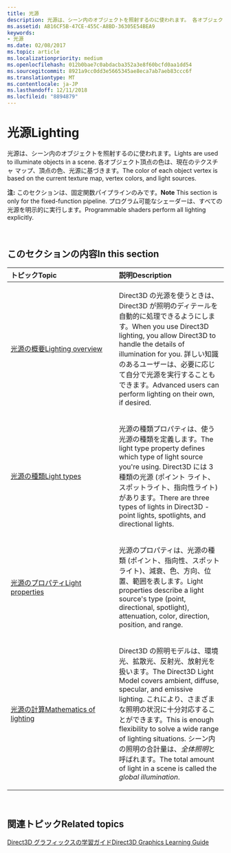 ```yaml
---
title: 光源
description: 光源は、シーン内のオブジェクトを照射するのに使われます。 各オブジェクト頂点の色は、現在のテクスチャ マップ、頂点の色、光源に基づきます。
ms.assetid: AB16CF5B-47CE-455C-A8BD-36305E54BEA9
keywords:
- 光源
ms.date: 02/08/2017
ms.topic: article
ms.localizationpriority: medium
ms.openlocfilehash: 012b0bae7c0abdacba352a3e8f60bcfd0aa1dd54
ms.sourcegitcommit: 8921a9cc0dd3e5665345ae8eca7ab7aeb83ccc6f
ms.translationtype: MT
ms.contentlocale: ja-JP
ms.lasthandoff: 12/11/2018
ms.locfileid: "8894879"
---
```

# <a name="lighting"></a><span data-ttu-id="6c8aa-105">光源</span><span class="sxs-lookup"><span data-stu-id="6c8aa-105">Lighting</span></span>


<span data-ttu-id="6c8aa-106">光源は、シーン内のオブジェクトを照射するのに使われます。</span><span class="sxs-lookup"><span data-stu-id="6c8aa-106">Lights are used to illuminate objects in a scene.</span></span> <span data-ttu-id="6c8aa-107">各オブジェクト頂点の色は、現在のテクスチャ マップ、頂点の色、光源に基づきます。</span><span class="sxs-lookup"><span data-stu-id="6c8aa-107">The color of each object vertex is based on the current texture map, vertex colors, and light sources.</span></span>

<span data-ttu-id="6c8aa-108">**注:** このセクションは、固定関数パイプラインのみです。</span><span class="sxs-lookup"><span data-stu-id="6c8aa-108">**Note** This section is only for the fixed-function pipeline.</span></span> <span data-ttu-id="6c8aa-109">プログラム可能なシェーダーは、すべての光源を明示的に実行します。</span><span class="sxs-lookup"><span data-stu-id="6c8aa-109">Programmable shaders perform all lighting explicitly.</span></span>

 

## <a name="span-idin-this-sectionspanin-this-section"></a><span data-ttu-id="6c8aa-110"><span id="in-this-section"></span>このセクションの内容</span><span class="sxs-lookup"><span data-stu-id="6c8aa-110"><span id="in-this-section"></span>In this section</span></span>


<table>
<colgroup>
<col width="50%" />
<col width="50%" />
</colgroup>
<thead>
<tr class="header">
<th align="left"><span data-ttu-id="6c8aa-111">トピック</span><span class="sxs-lookup"><span data-stu-id="6c8aa-111">Topic</span></span></th>
<th align="left"><span data-ttu-id="6c8aa-112">説明</span><span class="sxs-lookup"><span data-stu-id="6c8aa-112">Description</span></span></th>
</tr>
</thead>
<tbody>
<tr class="odd">
<td align="left"><p><a href="lighting-overview.md"><span data-ttu-id="6c8aa-113">光源の概要</span><span class="sxs-lookup"><span data-stu-id="6c8aa-113">Lighting overview</span></span></a></p></td>
<td align="left"><p><span data-ttu-id="6c8aa-114">Direct3D の光源を使うときは、Direct3D が照明のディテールを自動的に処理できるようにします。</span><span class="sxs-lookup"><span data-stu-id="6c8aa-114">When you use Direct3D lighting, you allow Direct3D to handle the details of illumination for you.</span></span> <span data-ttu-id="6c8aa-115">詳しい知識のあるユーザーは、必要に応じて自分で光源を実行することもできます。</span><span class="sxs-lookup"><span data-stu-id="6c8aa-115">Advanced users can perform lighting on their own, if desired.</span></span></p></td>
</tr>
<tr class="even">
<td align="left"><p><a href="light-types.md"><span data-ttu-id="6c8aa-116">光源の種類</span><span class="sxs-lookup"><span data-stu-id="6c8aa-116">Light types</span></span></a></p></td>
<td align="left"><p><span data-ttu-id="6c8aa-117">光源の種類プロパティは、使う光源の種類を定義します。</span><span class="sxs-lookup"><span data-stu-id="6c8aa-117">The light type property defines which type of light source you're using.</span></span> <span data-ttu-id="6c8aa-118">Direct3D には 3 種類の光源 (ポイント ライト、スポットライト、指向性ライト) があります。</span><span class="sxs-lookup"><span data-stu-id="6c8aa-118">There are three types of lights in Direct3D - point lights, spotlights, and directional lights.</span></span></p></td>
</tr>
<tr class="odd">
<td align="left"><p><a href="light-properties.md"><span data-ttu-id="6c8aa-119">光源のプロパティ</span><span class="sxs-lookup"><span data-stu-id="6c8aa-119">Light properties</span></span></a></p></td>
<td align="left"><p><span data-ttu-id="6c8aa-120">光源のプロパティは、光源の種類 (ポイント、指向性、スポットライト)、減衰、色、方向、位置、範囲を表します。</span><span class="sxs-lookup"><span data-stu-id="6c8aa-120">Light properties describe a light source's type (point, directional, spotlight), attenuation, color, direction, position, and range.</span></span></p></td>
</tr>
<tr class="even">
<td align="left"><p><a href="mathematics-of-lighting.md"><span data-ttu-id="6c8aa-121">光源の計算</span><span class="sxs-lookup"><span data-stu-id="6c8aa-121">Mathematics of lighting</span></span></a></p></td>
<td align="left"><p><span data-ttu-id="6c8aa-122">Direct3D の照明モデルは、環境光、拡散光、反射光、放射光を扱います。</span><span class="sxs-lookup"><span data-stu-id="6c8aa-122">The Direct3D Light Model covers ambient, diffuse, specular, and emissive lighting.</span></span> <span data-ttu-id="6c8aa-123">これにより、さまざまな照明の状況に十分対応することができます。</span><span class="sxs-lookup"><span data-stu-id="6c8aa-123">This is enough flexibility to solve a wide range of lighting situations.</span></span> <span data-ttu-id="6c8aa-124">シーン内の照明の合計量は、<em>全体照明</em>と呼ばれます。</span><span class="sxs-lookup"><span data-stu-id="6c8aa-124">The total amount of light in a scene is called the <em>global illumination</em>.</span></span></p></td>
</tr>
</tbody>
</table>

 

## <a name="span-idrelated-topicsspanrelated-topics"></a><span data-ttu-id="6c8aa-125"><span id="related-topics"></span>関連トピック</span><span class="sxs-lookup"><span data-stu-id="6c8aa-125"><span id="related-topics"></span>Related topics</span></span>


[<span data-ttu-id="6c8aa-126">Direct3D グラフィックスの学習ガイド</span><span class="sxs-lookup"><span data-stu-id="6c8aa-126">Direct3D Graphics Learning Guide</span></span>](index.md)

 

 




